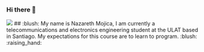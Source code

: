 ### Hi there 👋
<img src="https://github.com/nazarethm24/nazarethm24/blob/master/Bolet%C3%ADn%20semanal%20inspirador.png"/>
 ## :blush:  My name is Nazareth Mojica, I am currently a telecommunications and electronics engineering student at the ULAT based in Santiago. My expectations for this course are to learn to program. :blush: :raising_hand:


